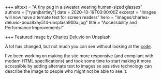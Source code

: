 +++
alttext = "A tiny pug in a sweater wearing human-sized glasses"
authors = ["ryanjbartley"]
date = 2020-10-19T03:00:00Z
excerpt = "Images will now have alternate text for screen readers"
hero = "images/charles-deluvio-poua8xay514-unsplash900x.jpg"
title = "Accessibility and Performance Improvements!"

+++
Featured image by [Charles Deluvio](https://unsplash.com/photos/pOUA8Xay514?utm_source=unsplash&utm_medium=referral&utm_content=creditShareLink) on Unsplash

A lot has changed, but not much you can see without looking at the [code](https://GitHub.com/ryanjbartley/gphugo "gphugo GitHub repository").

I've been working on making the site more responsive (and compliant with modern HTML specifications) and took some time to start making it more accessible by adding alternate text to images so assistive technology can describe the image to people who might not be able to see it.